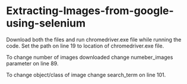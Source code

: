 # Extracting-Images-from-google-using-selenium

Download both the files and run chromedriver.exe file while running the code. Set the path on line 19 to location of chromedriver.exe file.

To change number of images downloaded change numeber_images parameter on line 89.

To change object/class of image change search_term on line 101.
